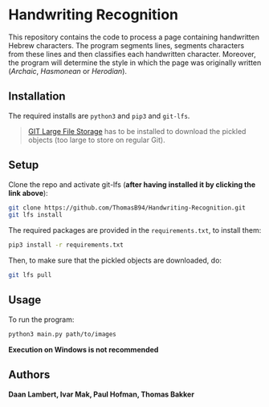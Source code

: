 # Handwriting Recognition

This repository contains the code to process a page containing handwritten Hebrew characters. The program segments lines, segments characters from these lines and then classifies each handwritten character. Moreover, the program will determine the style in which the page was originally written (*Archaic*, *Hasmonean* or *Herodian*).

## Installation
The required installs are ```python3``` and ```pip3``` and ```git-lfs```. 
> [GIT Large File Storage](https://git-lfs.github.com/) has to be installed to download the pickled objects (too large to store on regular Git).

## Setup

Clone the repo and activate git-lfs (**after having installed it by clicking the link above**):
```bash
git clone https://github.com/ThomasB94/Handwriting-Recognition.git
git lfs install
```
The required packages are provided in the ```requirements.txt```, to install them:
```bash
pip3 install -r requirements.txt
```

Then, to make sure that the pickled objects are downloaded, do:
```bash
git lfs pull
```
## Usage

To run the program:
```bash
python3 main.py path/to/images
```
**Execution on Windows is not recommended**

## Authors
**Daan Lambert, Ivar Mak, Paul Hofman, Thomas Bakker**